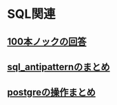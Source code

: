 # SQL関連

## [100本ノックの回答](./100pon_knock)

## [sql_antipatternのまとめ](./sql_anti_pattern)

## [postgreの操作まとめ](./postgre_command)